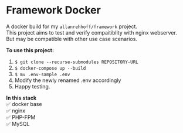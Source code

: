 # Framework Docker

A docker build for my `allanrehhoff/framework` project.  
This project aims to test and verify compaitiblity with nginx webserver.  
But may be compatible with other use case scenarios.  

**To use this project:**
1. `$ git clone --recurse-submodules REPOSITORY-URL`
2. `$ docker-compose up --build`
3. `$ mv .env-sample .env`
4. Modify the newly renamed .env accordingly
5. Happy testing.

**In this stack**  
✅ docker base  
✅ nginx  
✅ PHP-FPM  
✅ MySQL  

